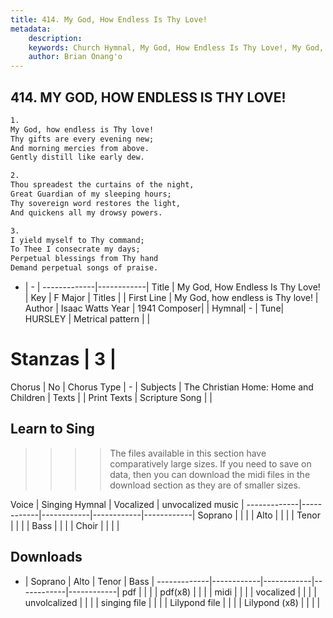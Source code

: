 ```yaml
---
title: 414. My God, How Endless Is Thy Love!
metadata:
    description: 
    keywords: Church Hymnal, My God, How Endless Is Thy Love!, My God, how endless is Thy love!, 
    author: Brian Onang'o
---
```



## 414. MY GOD, HOW ENDLESS IS THY LOVE!

```txt
1.
My God, how endless is Thy love! 
Thy gifts are every evening new; 
And morning mercies from above. 
Gently distill like early dew. 

2.
Thou spreadest the curtains of the night, 
Great Guardian of my sleeping hours; 
Thy sovereign word restores the light, 
And quickens all my drowsy powers. 

3.
I yield myself to Thy command; 
To Thee I consecrate my days; 
Perpetual blessings from Thy hand 
Demand perpetual songs of praise.
```

- |   -  |
-------------|------------|
Title | My God, How Endless Is Thy Love! |
Key | F Major |
Titles |  |
First Line | My God, how endless is Thy love! |
Author | Isaac Watts
Year | 1941
Composer|  |
Hymnal|  - |
Tune| HURSLEY |
Metrical pattern | |
# Stanzas | 3 |
Chorus | No |
Chorus Type | - |
Subjects | The Christian Home: Home and Children |
Texts |  |
Print Texts | 
Scripture Song |  |
  
## Learn to Sing

>>>> The files available in this section have comparatively large sizes. If you need to save on data, then you can download the midi files in the download section as they are of smaller sizes.

Voice |  Singing Hymnal | Vocalized | unvocalized music |
-------------|------------|------------|------------|------------|
Soprano | | | |
Alto | | | |
Tenor | | | |
Bass | | | |
Choir | | | |

## Downloads

- |  Soprano | Alto | Tenor | Bass |
-------------|------------|------------|------------|------------|
pdf | | | |
pdf(x8) | | | |
midi | | | |
vocalized | | | |
unvolcalized | | | |
singing file | | | |
Lilypond file | | | |
Lilypond (x8) | | | |
  